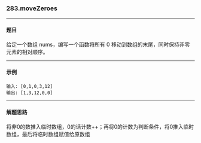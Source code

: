 ### 283.moveZeroes
----
#### 题目
给定一个数组 nums，编写一个函数将所有 0 移动到数组的末尾，同时保持非零元素的相对顺序。

----
#### 示例
```
输入: [0,1,0,3,12]
输出: [1,3,12,0,0]
```
----
#### 解题思路
将非0的数推入临时数组，0的话计数++；再将0的计数为判断条件，将0推入临时数组，最后将临时数组赋值给原数组